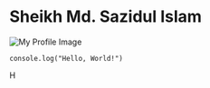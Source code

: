 # Sheikh Md. Sazidul Islam
![My Profile Image](https://avatars.githubusercontent.com/u/96985876?v=4)
```
console.log("Hello, World!")
```
H
